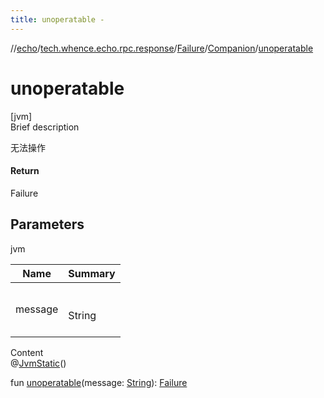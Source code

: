 ```yaml
---
title: unoperatable -
---
```

//[echo](../../../index.md)/[tech.whence.echo.rpc.response](../../index.md)/[Failure](../index.md)/[Companion](index.md)/[unoperatable](unoperatable.md)



# unoperatable  
[jvm]  
Brief description  


无法操作



#### Return  


Failure



## Parameters  
  
jvm  
  
|  Name|  Summary| 
|---|---|
| message| <br><br>String<br><br>
  
  
Content  
@[JvmStatic](https://kotlinlang.org/api/latest/jvm/stdlib/kotlin.jvm/-jvm-static/index.html)()  
  
fun [unoperatable](unoperatable.md)(message: [String](https://kotlinlang.org/api/latest/jvm/stdlib/kotlin/-string/index.html)): [Failure](../index.md)  



